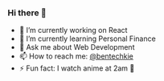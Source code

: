 ### Hi there 👋

<!--
**Benny1143/Benny1143** is a ✨ _special_ ✨ repository because its `README.md` (this file) appears on your GitHub profile.

Here are some ideas to get you started:
-->

- 🔭 I’m currently working on React
- 🌱 I’m currently learning Personal Finance
- 💬 Ask me about Web Development
- 📫 How to reach me: [@bentechkie](https://twitter.com/bentechkie)
- ⚡ Fun fact: I watch anime at 2am 🤣

<!-- - 👯 I’m looking to collaborate on Finance for all
- 🤔 I’m looking for help with none at the moment -->
